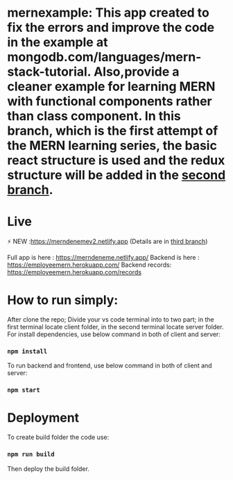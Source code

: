 ﻿# mernexample: This app created to fix the errors and improve the code in the example at mongodb.com/languages/mern-stack-tutorial. Also,provide a cleaner example for learning MERN with functional components rather than class component. In this branch, which is the first attempt of the MERN learning series, the basic react structure is used and the redux structure will be added in the [second branch](https://github.com/brkkartaloglu/mernexample/tree/TRY_2).
 
 
 # Live 
 
 ⚡ NEW :https://merndenemev2.netlify.app  (Details are in [third branch](https://github.com/brkkartaloglu/mernexample/tree/TRY_3))
 
 Full app is here : https://merndeneme.netlify.app/
 Backend is here : https://employeemern.herokuapp.com/ 
 Backend records: https://employeemern.herokuapp.com/records
 
 # How to run simply:
 After clone the repo;
 Divide your vs code terminal into to two part; in the first terminal locate client folder, in the second terminal locate server folder.
 For install dependencies, use below command in both of client and server:
 ### `npm install` 
 
 To run backend and frontend, use below command in both of client and server:
 ### `npm start`
 
 # Deployment
 To create build folder the code use:
 ### `npm run build`
 Then deploy the build folder.



